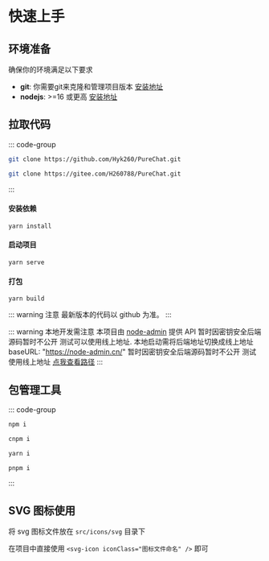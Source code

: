 # 快速上手

## 环境准备

确保你的环境满足以下要求

- **git**: 你需要git来克隆和管理项目版本 [安装地址](https://git-scm.com/)
- **nodejs**: >=16 或更高 [安装地址](https://nodejs.cn/)

## 拉取代码

::: code-group
  ```bash [GitHub]
  git clone https://github.com/Hyk260/PureChat.git
  ```
  ```bash [gitee]
  git clone https://gitee.com/H260788/PureChat.git
  ```
:::

#### 安装依赖

```
yarn install
```

#### 启动项目

```
yarn serve
```

#### 打包

```
yarn build
```

::: warning 注意
最新版本的代码以 github 为准。
:::

::: warning 本地开发需注意
本项目由 [node-admin](https://node-admin.cn) 提供 API 暂时因密钥安全后端源码暂时不公开 测试可以使用线上地址.
本地启动需将后端地址切换成线上地址 baseURL: "https://node-admin.cn/"
暂时因密钥安全后端源码暂时不公开 测试使用线上地址
[点我查看路径](https://gitee.com/H260788/PureChat/blob/master/src/utils/http/index.js#L10) 
:::

## 包管理工具
::: code-group
  ```bash [npm]
  npm i
  ```
  ```bash [cnpm]
  cnpm i
  ```
  ```bash [yarn]
  yarn i
  ```
  ```bash [pnpm]
  pnpm i
  ```
:::

## SVG 图标使用

将 svg 图标文件放在 `src/icons/svg` 目录下

在项目中直接使用 `<svg-icon iconClass="图标文件命名" />` 即可
